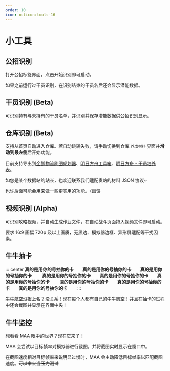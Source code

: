 ```yaml
---
order: 10
icon: octicon:tools-16
---
```


# 小工具

## 公招识别

打开公招标签界面，点击开始识别即可启动。

如果之前运行过干员识别，在识别结束的干员名后还会显示潜能数据。

## 干员识别 (Beta)

可识别持有与未持有的干员名单，并识别并保存潜能数据供公招识别显示。

## 仓库识别 (Beta)

支持从首页自动进入仓库。若自动跳转失败，请手动切换到仓库 `养成材料` 界面并**滑动到最左侧**后开始功能。

目前支持导出到[企鹅物流刷图规划器](https://penguin-stats.cn/planner)、[明日方舟工具箱](https://arkntools.app/#/material)、[明日方舟 - 干员培养表](https://ark-nights.com/settings)。

如您是某个数据站的站长，也欢迎联系我们适配贵站的材料 JSON 协议~

也许后面可能会用来做一些更实用的功能。（画饼

## 视频识别 (Alpha)

可识别攻略视频，并自动生成作业文件，在自动战斗页面拖入视频文件即可启动。

要求 16:9 画幅 720p 及以上画质，无黑边、模拟器边框、异形屏适配等干扰因素。

## 牛牛抽卡

::: center
**真的是用你的号抽你的卡&emsp;&emsp;真的是用你的号抽你的卡&emsp;&emsp;真的是用你的号抽你的卡**&emsp;&emsp;
**真的是用你的号抽你的卡&emsp;&emsp;真的是用你的号抽你的卡&emsp;&emsp;真的是用你的号抽你的卡**&emsp;&emsp;
**真的是用你的号抽你的卡&emsp;&emsp;真的是用你的号抽你的卡&emsp;&emsp;真的是用你的号抽你的卡**&emsp;&emsp;
:::

[牛牛航空](https://www.bilibili.com/opus/926129394412421126)没报上名？没关系！现在每个人都有自己的牛牛航空！并且在抽卡的过程中还会截图并显示在界面中央！

## 牛牛监控

想看看 MAA 眼中的世界？现在它来了！

MAA 会尝试以目标帧率对模拟器进行截图，并将截图实时显示在窗口中。

在截图速度相对目标帧率来说明显过慢时，MAA 会主动降低目标帧率以匹配截图速度。~~可以拿来当压力测试~~
